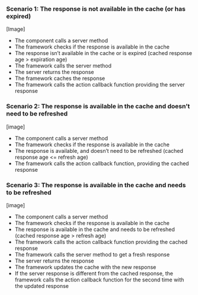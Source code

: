 ### Scenario 1: The response is not available in the cache (or has expired)
[Image]
* The component calls a server method
* The framework checks if the response is available in the cache
* The response isn’t available in the cache or is expired (cached response age > expiration age)
* The framework calls the server method
* The server returns the response
* The framework caches the response
* The framework calls the action callback function providing the server response
### Scenario 2: The response is available in the cache and doesn’t need to be refreshed
[image]
* The component calls a server method
* The framework checks if the response is available in the cache
* The response is available, and doesn’t need to be refreshed (cached response age <= refresh age)
* The framework calls the action callback function, providing the cached response
### Scenario 3: The response is available in the cache and needs to be refreshed
[image]
* The component calls a server method
* The framework checks if the response is available in the cache
* The response is available in the cache and needs to be refreshed (cached response age > refresh age)
* The framework calls the action callback function providing the cached response
* The framework calls the server method to get a fresh response
* The server returns the response
* The framework updates the cache with the new response
* If the server response is different from the cached response, the framework calls the action callback function for the second time with the updated response

